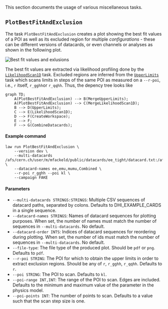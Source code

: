 This section documents the usage of various miscellaneous tasks.


## `PlotBestFitAndExclusion`

The task `PlotBestFitAndExclusion` creates a plot showing the best fit values of a POI as well as its excluded region for multiple *configurations* - these can be different versions of datacards, or even channels or analyses as shown in the following plot.

![Best fit values and exlusions](../images/bestfitexclusion__r_gghh__kl_n51_-25.0_25.0__root.png)

The best fit values are extracted via likelihood profiling done by the [`LikelihoodScan1D`](likelihood1d.md) task. Excluded regions are inferred from the [`UpperLimits`](limits.md) task which scans limits in steps of the same POI as measured on a `--r-poi`, i.e., `r` itself, `r_gghh`or `r_qqhh`. Thus, the depency tree looks like

```mermaid
graph TD;
    A(PlotBestFitAndExclusion) --> B(MergeUpperLimits);
    A(PlotBestFitAndExclusion) --> C(MergeLikelihoodScan1D);
    B --> D(UpperLimits);
    C --> E(LikelihoodScan1D);
    D --> F(CreateWorkspace);
    E --> F;
    F --> G(CombineDatacards);
```


#### Example command

```shell
law run PlotBestFitAndExclusion \
    --version dev \
    --multi-datacards /afs/cern.ch/user/m/mfackeld/public/datacards/ee_tight/datacard.txt:/afs/cern.ch/user/m/mfackeld/public/datacards/emu_tight/datacard.txt:/afs/cern.ch/user/m/mfackeld/public/datacards/mumu_tight/datacard.txt:/afs/cern.ch/user/m/mfackeld/public/datacards/*/datacard.txt \
    --datacard-names ee,emu,mumu,Combined \
    --r-poi r_gghh --poi kl \
    --campaign FAKE
```


#### Parameters

- `--multi-datacards STRINGS:STRINGS`: Multiple CSV sequences of datacard paths, separated by colons. Defaults to DHI_EXAMPLE_CARDS in a single sequence.
- `--datacard-names STRINGS`: Names of datacard sequences for plotting purposes. When set, the number of names must match the number of sequences in `--multi-datacards`. No default.
- `--datacard-order INTS`: Indices of datacard sequences for reordering during plotting. When set, the number of ids must match the number of sequences in `--multi-datacards`. No default.
- `--file-type`: The file type of the produced plot. Should be `pdf` or `png`. Defaults to `pdf`.
- `--r-poi STRING`: The POI for which to obtain the upper limits in order to extract exclusion regions. Should be any of `r`, `r_gghh`, `r_qqhh`. Defaults to `r`.
- `--poi STRING`: The POI to scan. Defaults to `kl`.
- `--poi-range INT,INT`: The range of the POI to scan. Edges are included. Defaults to the minimum and maximum value of the parameter in the physics model.
- `--poi-points INT`: The number of points to scan. Defaults to a value such that the scan step size is one.

